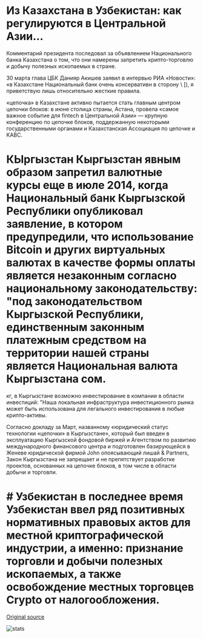 # Из Казахстана в Узбекистан: как регулируются в Центральной Азии...

Комментарий президента последовал за объявлением Национального банка Казахстана о том, что они намерены запретить крипто-торговлю и добычу полезных ископаемых в стране.

30 марта глава ЦБК Данияр Акишев заявил в интервью РИА «Новости»: «в Казахстане Национальный банк очень консервативн в сторону \ [), я приветствую лишь относительно жесткие правила.

«цепочка» в Казахстане активно пытается стать главным центром цепочки блоков: в июне столица страны, Астана, провела «самое важное событие для fintech в Центральной Азии» — крупную конференцию по цепочке блоков, поддержанную некоторыми государственными органами и Казахстанская Ассоциация по цепочке и KABC.

# КЫргызстан Кыргызстан явным образом запретил валютные курсы еще в июле 2014, когда Национальный банк Кыргызской Республики опубликовал заявление, в котором предупредили, что использование Bitcoin и других виртуальных валютах в качестве формы оплаты является незаконным согласно национальному законодательству: "под законодательством Кыргызской Республики, единственным законным платежным средством на территории нашей страны является Национальная валюта Кыргызстана сом.

кг, в Кыргызстане возможно инвестирование в компании в области инвестиций: "Наша локальная инфраструктура инвестиционного рынка может быть использована для легального инвестирования в любые крипто-активы.

Согласно докладу за Март, названному «юридический статус технологии «цепочки» в Кыргызстане», который был введен в эксплуатацию Кыргызской фондовой биржей и Агентством по развитию международного финансового центра и подготовлен базирующейся в Женеве юридической фирмой John опоясывающий лишай & Partners, Закон Кыргызстана не запрещает и не препятствует разработке проектов, основанных на цепочке блоков, в том числе в области добычи и торговли.

# # Узбекистан в последнее время Узбекистан ввел ряд позитивных нормативных правовых актов для местной криптографической индустрии, а именно: признание торговли и добычи полезных ископаемых, а также освобождение местных торговцев Crypto от налогообложения.

[Original source](https://cointelegraph.com/news/from-kazakhstan-to-uzbekistan-how-cryptocurrencies-are-regulated-in-central-asia)

![stats](https://c.statcounter.com/11760860/0/a89fa40b/1/ "stats")